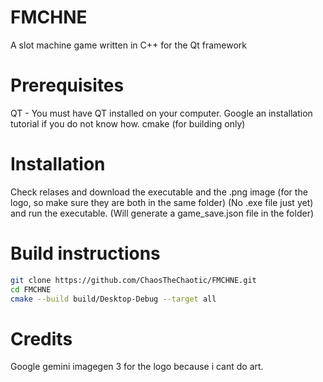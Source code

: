 # FMCHNE
A slot machine game written in C++ for the Qt framework

# Prerequisites
QT - You must have QT installed on your computer. Google an installation tutorial if you do not know how.
cmake (for building only)

# Installation
Check relases and download the executable and the .png image (for the logo, so make sure they are both in the same folder) (No .exe file just yet) and run the executable. (Will generate a game_save.json file in the folder)

# Build instructions
```bash
git clone https://github.com/ChaosTheChaotic/FMCHNE.git
cd FMCHNE
cmake --build build/Desktop-Debug --target all
```
# Credits
Google gemini imagegen 3 for the logo because i cant do art.
